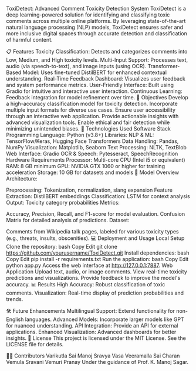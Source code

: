 ToxiDetect: Advanced Comment Toxicity Detection System
ToxiDetect is a deep learning-powered solution for identifying and classifying toxic comments across multiple online platforms. By leveraging state-of-the-art natural language processing (NLP) models, ToxiDetect ensures safer and more inclusive digital spaces through accurate detection and classification of harmful content.

📋 Features
Toxicity Classification: Detects and categorizes comments into Low, Medium, and High toxicity levels.
Multi-Input Support: Processes text, audio (via speech-to-text), and image inputs (using OCR).
Transformer-Based Model: Uses fine-tuned DistilBERT for enhanced contextual understanding.
Real-Time Feedback Dashboard: Visualizes user feedback and system performance metrics.
User-Friendly Interface: Built using Gradio for intuitive and interactive user interaction.
Continuous Learning: Feedback integration for model refinement over time.
🎯 Objectives
Develop a high-accuracy classification model for toxicity detection.
Incorporate multiple input formats for diverse use cases.
Ensure user accessibility through an interactive web application.
Provide actionable insights with advanced visualization tools.
Enable ethical and fair detection while minimizing unintended biases.
🚀 Technologies Used
Software Stack
Programming Language: Python (v3.8+)
Libraries:
NLP & ML: TensorFlow/Keras, Hugging Face Transformers
Data Handling: Pandas, NumPy
Visualization: Matplotlib, Seaborn
Text Processing: NLTK, TextBlob
Web Interface: Gradio
OCR & Speech: Pytesseract, SpeechRecognition
Hardware Requirements
Processor: Multi-core CPU (Intel i5 or equivalent)
RAM: 8 GB minimum
GPU: NVIDIA GTX 1060 or higher for training acceleration
Storage: 10 GB for datasets and models
🧪 Model Overview
Architecture:

Preprocessing: Tokenization, normalization, slang expansion
Feature Extraction: DistilBERT embeddings
Classification: LSTM for context analysis
Output: Toxicity category probabilities
Metrics:

Accuracy, Precision, Recall, and F1-score for model evaluation.
Confusion Matrix for detailed analysis of predictions.
Dataset:

Comments from Wikipedia talk pages, labeled for various toxicity types (e.g., threats, insults, obscenities).
💻 Deployment and Usage
Local Setup
Clone the repository:
bash
Copy
Edit
git clone https://github.com/yourusername/ToxiDetect.git
Install dependencies:
bash
Copy
Edit
pip install -r requirements.txt
Run the application:
bash
Copy
Edit
python app.py
Access the web interface at http://127.0.0.1:7887.
Web Application
Upload text, audio, or image comments.
View real-time toxicity predictions and visualizations.
Provide feedback to improve the model's accuracy.
📊 Results
High Accuracy: Robust classification of toxic comments.
Visualization: Real-time display of prediction probabilities and trends.

🛠️ Future Enhancements
Multilingual Support: Extend functionality for non-English languages.
Advanced Models: Incorporate larger models like GPT for nuanced understanding.
API Integration: Provide an API for external applications.
Enhanced Visualization: Advanced dashboards for better insights.
📜 License
This project is licensed under the MIT License. See the LICENSE file for details.

👩‍💻 Contributors
Varikutla Sai Manoj
Sravya Vasa
Veeramalla Sai Charan
Vemula Sravani
Vemuri Pranay
Under the guidance of Prof. K. Manoj Sagar.

